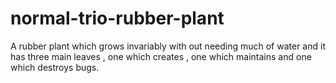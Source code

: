 # normal-trio-rubber-plant
A rubber plant which grows invariably with out needing much of water and it has three main leaves , one which creates , one which maintains and one which destroys bugs.
